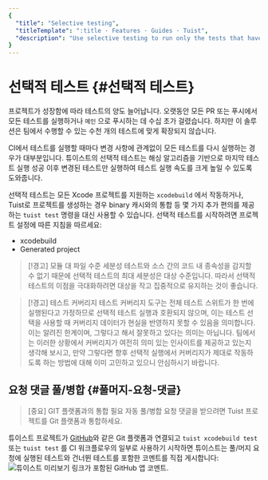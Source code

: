 ```yaml
---
{
  "title": "Selective testing",
  "titleTemplate": ":title · Features · Guides · Tuist",
  "description": "Use selective testing to run only the tests that have changed since the last successful test run."
}
---
```

# 선택적 테스트 {#선택적 테스트}

프로젝트가 성장함에 따라 테스트의 양도 늘어납니다. 오랫동안 모든 PR 또는 푸시에서 모든 테스트를 실행하거나 `메인` 으로 푸시하는 데 수십
초가 걸렸습니다. 하지만 이 솔루션은 팀에서 수행할 수 있는 수천 개의 테스트에 맞게 확장되지 않습니다.

CI에서 테스트를 실행할 때마다 변경 사항에 관계없이 모든 테스트를 다시 실행하는 경우가 대부분입니다. 튜이스트의 선택적 테스트는
<LocalizedLink href="/guides/features/projects/hashing">해싱 알고리즘</LocalizedLink>을
기반으로 마지막 테스트 실행 성공 이후 변경된 테스트만 실행하여 테스트 실행 속도를 크게 높일 수 있도록 도와줍니다.

선택적 테스트는 모든 Xcode 프로젝트를 지원하는 `xcodebuild` 에서 작동하거나, Tuist로 프로젝트를 생성하는 경우
<LocalizedLink href="/guides/features/cache">binary 캐시</LocalizedLink>와의 통합 등 몇
가지 추가 편의를 제공하는 `tuist test` 명령을 대신 사용할 수 있습니다. 선택적 테스트를 시작하려면 프로젝트 설정에 따른 지침을
따르세요:

- <LocalizedLink href="/guides/features/selective-testing/xcode-project">xcodebuild</LocalizedLink>
- <LocalizedLink href="/guides/features/selective-testing/generated-project">Generated
  project</LocalizedLink>

> [!경고] 모듈 대 파일 수준 세분성 테스트와 소스 간의 코드 내 종속성을 감지할 수 없기 때문에 선택적 테스트의 최대 세분성은 대상
> 수준입니다. 따라서 선택적 테스트의 이점을 극대화하려면 대상을 작고 집중적으로 유지하는 것이 좋습니다.

> [!경고] 테스트 커버리지 테스트 커버리지 도구는 전체 테스트 스위트가 한 번에 실행된다고 가정하므로 선택적 테스트 실행과 호환되지 않으며,
> 이는 테스트 선택을 사용할 때 커버리지 데이터가 현실을 반영하지 못할 수 있음을 의미합니다. 이는 알려진 한계이며, 그렇다고 해서 잘못하고
> 있다는 의미는 아닙니다. 팀에서는 이러한 상황에서 커버리지가 여전히 의미 있는 인사이트를 제공하고 있는지 생각해 보시고, 만약 그렇다면 향후
> 선택적 실행에서 커버리지가 제대로 작동하도록 하는 방법에 대해 이미 고민하고 있으니 안심하시기 바랍니다.


## 요청 댓글 풀/병합 {#풀머지-요청-댓글}

> [중요] GIT 플랫폼과의 통합 필요 자동 풀/병합 요청 댓글을 받으려면
> <LocalizedLink href="/guides/server/accounts-and-projects">Tuist
> 프로젝트</LocalizedLink>를 <LocalizedLink href="/guides/server/authentication">Git
> 플랫폼</LocalizedLink>과 통합하세요.

튜이스트 프로젝트가 [GitHub](https://github.com)와 같은 Git 플랫폼과 연결되고 `tuist xcodebuild
test` 또는 `tuist test` 를 CI 워크플로우의 일부로 사용하기 시작하면 튜이스트는 풀/머지 요청에 실행된 테스트와 건너뛴 테스트를
포함한 코멘트를 직접 게시합니다: ![튜이스트 미리보기 링크가 포함된 GitHub 앱
코멘트](/images/guides/features/selective-testing/github-app-comment.png).
